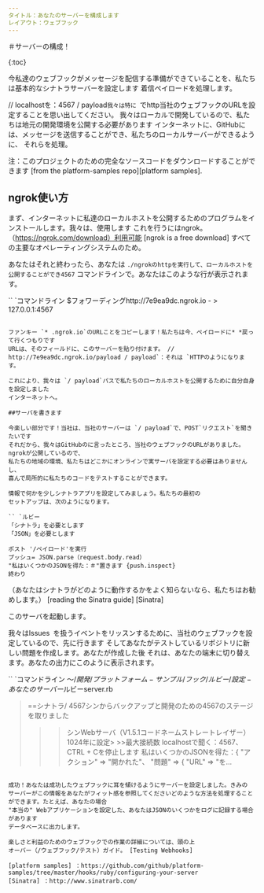 ```yaml
---
タイトル：あなたのサーバーを構成します
レイアウト：ウェブフ​​ック
---
```


＃サーバーの構成！

{:toc}

今私達のウェブフックがメッセージを配信する準備ができていることを、私たちは基本的なシナト​​ラサーバーを設定します
着信ペイロードを処理します。

// localhostを：4567 / payload`我々は特に `でhttp当社のウェブフックのURLを設定することを思い出してください。
我々はローカルで開発しているので、私たちは地元の開発環境を公開する必要があります
インターネットに、GitHubには、メッセージを送信することができ、私たちのローカルサーバーができるように、
それらを処理。

注：このプロジェクトのための完全なソースコードをダウンロードすることができます
[from the platform-samples repo][platform samples].

## ngrok使い方

まず、インターネットに私達のローカルホストを公開するためのプログラムをインストールします。我々は、使用します
これを行うにはngrok。 （https://ngrok.com/download）利用可能 [ngrok is a free download]
すべての主要なオペレーティングシステムのため。

あなたはそれと終わったら、あなたは `./ngrokのhttpを実行して、ローカルホストを公開することができ4567`
コマンドラインで。あなたはこのような行が表示されます。

`` `コマンドライン
$フォワーディングhttp://7e9ea9dc.ngrok.io  - > 127.0.0.1:4567
```

ファンキー `* .ngrok.io`のURLことをコピーします！私たちは今、ペイロードに* *戻って行くつもりです
URLは、そのフィールドに、このサーバーを貼り付けます。 // http://7e9ea9dc.ngrok.io/payload / payload`：それは `HTTPのようになります。

これにより、我々は `/ payload`パスで私たちのローカルホストを公開するために自分自身を設定しました
インターネットへ。

##サーバを書きます

今楽しい部分です！当社は、当社のサーバーは `/ payload`で、POST`リクエスト`を聞きたいです
それだから、我々はGitHubのに言ったところ、当社のウェブフックのURLがありました。 ngrokが公開しているので、
私たちの地域の環境、私たちはどこかにオンラインで実サーバを設定する必要はありませんし、
喜んで局所的に私たちのコードをテストすることができます。

情報で何かを少しシナトラアプリを設定してみましょう。私たちの最初の
セットアップは、次のようになります。

`` `ルビー
「シナトラ」を必要とします
「JSON」を必要とします

ポスト '/ペイロード'を実行
プッシュ= JSON.parse（request.body.read）
"私はいくつかのJSONを得た：＃"置きます {push.inspect}
終わり
```

（あなたはシナトラがどのように動作するかをよく知らないなら、私たちはお勧めします。） [reading the Sinatra guide] [Sinatra]

このサーバを起動します。

我々はIssues` `を扱うイベントをリッスンするために、当社のウェブフックを設定しているので、先に行きます
そしてあなたがテストしているリポジトリに新しい問題を作成します。あなたが作成した後
それは、あなたの端末に切り替えます。あなたの出力にこのように表示されます。

`` `コマンドライン
$〜/開発/プラットフォーム - サンプル/フック/ルビー/設定 - あなたのサーバー$ルビーserver.rb
> ==シナトラ/ 4567シンからバックアップと開発のための4567のステージを取りました
> >>シンWebサーバ（V1.5.1コードネームストレートレイザー）
1024年に設定> >>最大接続数
> >> localhostで聞く：4567、CTRL + Cを停止します
>私はいくつかのJSONを得た：{ "アクション" => "開かれた"、 "問題" => { "URL" => "を...
```

成功！あなたは成功したウェブフックに耳を傾けるようにサーバーを設定しました。きみの
サーバーがこの情報をあなたがフィット感を参照してくださいどのような方法を処理することができます。たとえば、あなたの場合
"本当の" Webアプリケーションを設定した、あなたはJSONのいくつかをログに記録する場合があります
データベースに出力します。

楽しさと利益のためのウェブフックでの作業の詳細については、頭の上
オーバー（/ウェブフック/テスト）ガイド。 [Testing Webhooks]

[platform samples] ：https://github.com/github/platform-samples/tree/master/hooks/ruby/configuring-your-server
[Sinatra] ：http://www.sinatrarb.com/
